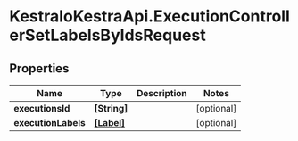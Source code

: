 # KestraIoKestraApi.ExecutionControllerSetLabelsByIdsRequest

## Properties

Name | Type | Description | Notes
------------ | ------------- | ------------- | -------------
**executionsId** | **[String]** |  | [optional] 
**executionLabels** | [**[Label]**](Label.md) |  | [optional] 


